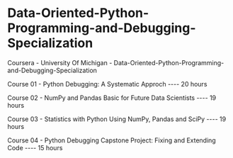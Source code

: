 # Data-Oriented-Python-Programming-and-Debugging-Specialization
Coursera - University Of Michigan - Data-Oriented-Python-Programming-and-Debugging-Specialization

Course 01 - Python Debugging: A Systematic Approch ---- 20 hours

Course 02 - NumPy and Pandas Basic for Future Data Scientists ---- 19 hours

Course 03 - Statistics with Python Using NumPy, Pandas and SciPy ---- 19 hours

Course 04 - Python Debugging Capstone Project: Fixing and Extending Code ---- 15 hours
